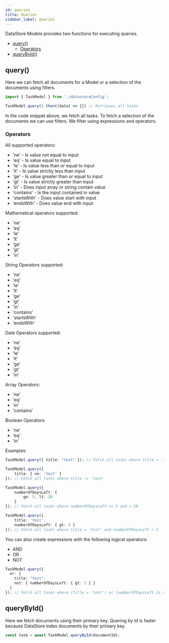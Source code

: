 ```yaml
---
id: queries
title: Queries
sidebar_label: Queries
---
```


DataStore Models provides two functions for executing queries.

- [query()](#query)
  - [Operators](#operators)
- [queryById()](#querybyid)

## query()

Here we can fetch all documents for a Model or a selection
of the documents using filters.

```typescript
import { TaskModel } from './datastoreConfig';

TaskModel.query().then((data) => {}) // Retrieves all tasks
```

In the code snippet above, we fetch all tasks. To fetch a
selection of the documents we can use filters.
We filter using expressions and operators.

### Operators

All supported operators:

- 'ne' - Is value not equal to input
- 'eq' - Is value equal to input
- 'le' - Is value less than or equal to input
- 'lt' - Is value strictly less than input
- 'ge' - Is value greater than or equal to input
- 'gt' - Is value strictly greater than input
- 'in' - Does input array or string contain value
- 'contains' - Is the input contained in value
- 'startsWith' - Does value start with input
- 'endsWith' - Does value end with input


Mathematical operators supported:

- 'ne'
- 'eq'
- 'le'
- 'lt'
- 'ge'
- 'gt'
- 'in'

String Operators supported:

- 'ne'
- 'eq'
- 'le'
- 'lt'
- 'ge'
- 'gt'
- 'in'
- 'contains'
- 'startsWith'
- 'endsWith'

Date Operators supported:

- 'ne'
- 'eq'
- 'le'
- 'lt'
- 'ge'
- 'gt'
- 'in'

Array Operators:

- 'ne'
- 'eq'
- 'in'
- 'contains'

Boolean Operators: 

- 'ne'
- 'eq'
- 'in'

Examples:

```typescript
TaskModel.query({ title: "test" }); // Fetch all tasks where title = 'test' 

TaskModel.query({
    title: { ne: 'test' }
}); // Fetch all tasks where title != 'test'

TaskModel.query({
    numberOfDaysLeft: {
        ge: 5, lt: 20
    }
}); // Fetch all tasks where numberOfDaysLeft >= 5 and < 20

TaskModel.query({
    title: 'test',
    numberOfDaysLeft: { gt: 5 }
}); // Fetch all tasks where title = 'test' and numberOfDaysLeft > 5
```

You can also create expressions with the following logical operators:

* AND
* OR
* NOT

```typescript
TaskModel.query({
  or: {
    title: "test",
    not: { numberOfDaysLeft: { gt: 5 } }
  }
}); // Fetch all tasks where (title = 'test') or (numberOfDaysLeft is not > 5)
```

## queryById()

Here we fetch documents using their primary key.
Quering by Id is faster because DataStore index documents by their primary key.

```typescript
const task = await TaskModel.queryById(documentId);
```